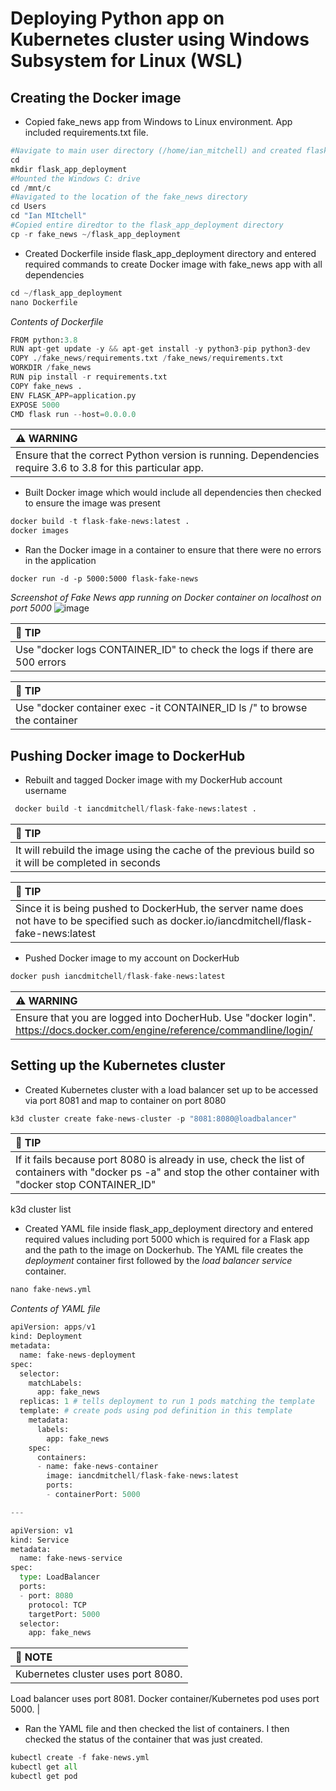 # Deploying Python app on Kubernetes cluster using Windows Subsystem for Linux (WSL)
## Creating the Docker image
- Copied fake_news app from Windows to Linux environment. App included requirements.txt file.
```python
#Navigate to main user directory (/home/ian_mitchell) and created flask_app_deployment directory
cd
mkdir flask_app_deployment 
#Mounted the Windows C: drive
cd /mnt/c
#Navigated to the location of the fake_news directory 
cd Users
cd "Ian MItchell"
#Copied entire diredtor to the flask_app_deployment directory 
cp -r fake_news ~/flask_app_deployment
```
- Created Dockerfile inside flask_app_deployment directory and entered required commands to create Docker image with fake_news app with all dependencies
```python
cd ~/flask_app_deployment
nano Dockerfile
```
*Contents of Dockerfile*
```python
FROM python:3.8
RUN apt-get update -y && apt-get install -y python3-pip python3-dev
COPY ./fake_news/requirements.txt /fake_news/requirements.txt
WORKDIR /fake_news
RUN pip install -r requirements.txt
COPY fake_news .
ENV FLASK_APP=application.py
EXPOSE 5000
CMD flask run --host=0.0.0.0
```
| :warning: WARNING          |
|:---------------------------|
| Ensure that the correct Python version is running. Dependencies require 3.6 to 3.8 for this particular app.     |
- Built Docker image which would include all dependencies then checked to ensure the image was present
```python
docker build -t flask-fake-news:latest .
docker images
```
- Ran the Docker image in a container to ensure that there were no errors in the application
```
docker run -d -p 5000:5000 flask-fake-news
``` 
*Screenshot of Fake News app running on Docker container on localhost on port 5000*
![image](https://user-images.githubusercontent.com/5831590/137570575-8e731669-af00-439e-b632-a213f173976b.png)

| :memo: TIP          |
|:---------------------------|
| Use "docker logs CONTAINER_ID" to check the logs if there are 500 errors     |

| :memo: TIP          |
|:---------------------------|
| Use "docker container exec -it CONTAINER_ID ls /" to browse the container     |


## Pushing Docker image to DockerHub
- Rebuilt and tagged Docker image with my DockerHub account username
```python
 docker build -t iancdmitchell/flask-fake-news:latest .
```
| :memo: TIP          |
|:---------------------------|
| It will rebuild the image using the cache of the previous build so it will be completed in seconds     |

| :memo: TIP          |
|:---------------------------|
| Since it is being pushed to DockerHub, the server name does not have to be specified such as docker.io/iancdmitchell/flask-fake-news:latest     |

- Pushed Docker image to my account on DockerHub
```python
docker push iancdmitchell/flask-fake-news:latest
```
| :warning: WARNING          |
|:---------------------------|
| Ensure that you are logged into DocherHub. Use "docker login". https://docs.docker.com/engine/reference/commandline/login/    |

## Setting up the Kubernetes cluster
- Created Kubernetes cluster with a load balancer set up to be accessed via port 8081 and map to container on port 8080
```python
k3d cluster create fake-news-cluster -p "8081:8080@loadbalancer"
```
| :memo: TIP          |
|:---------------------------|
| If it fails because port 8080 is already in use, check the list of containers with "docker ps -a" and stop the other container with "docker stop CONTAINER_ID"     |

k3d cluster list

- Created YAML file inside flask_app_deployment directory and entered required values including port 5000 which is required for a Flask app and the path to the image on Dockerhub. The YAML file creates the *deployment* container first followed by the *load balancer service* container.
```python
nano fake-news.yml
```
*Contents of YAML file*
```python
apiVersion: apps/v1
kind: Deployment
metadata:
  name: fake-news-deployment
spec:
  selector:
    matchLabels:
      app: fake_news
  replicas: 1 # tells deployment to run 1 pods matching the template
  template: # create pods using pod definition in this template
    metadata:
      labels:
        app: fake_news
    spec:
      containers:
      - name: fake-news-container
        image: iancdmitchell/flask-fake-news:latest
        ports:
        - containerPort: 5000

---

apiVersion: v1
kind: Service
metadata:
  name: fake-news-service
spec:
  type: LoadBalancer
  ports:
  - port: 8080
    protocol: TCP
    targetPort: 5000
  selector:
    app: fake_news

```
| :memo: NOTE          |
|:---------------------------|
| Kubernetes cluster uses port 8080. 
Load balancer uses port 8081. 
Docker container/Kubernetes pod uses port 5000.     |


- Ran the YAML file and then checked the list of containers. I then checked the status of the container that was just created.
```python
kubectl create -f fake-news.yml
kubectl get all
kubectl get pod
```
